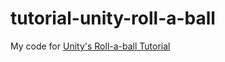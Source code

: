 # tutorial-unity-roll-a-ball

My code for [Unity's Roll-a-ball Tutorial](https://unity3d.com/learn/tutorials/projects/roll-ball-tutorial)
